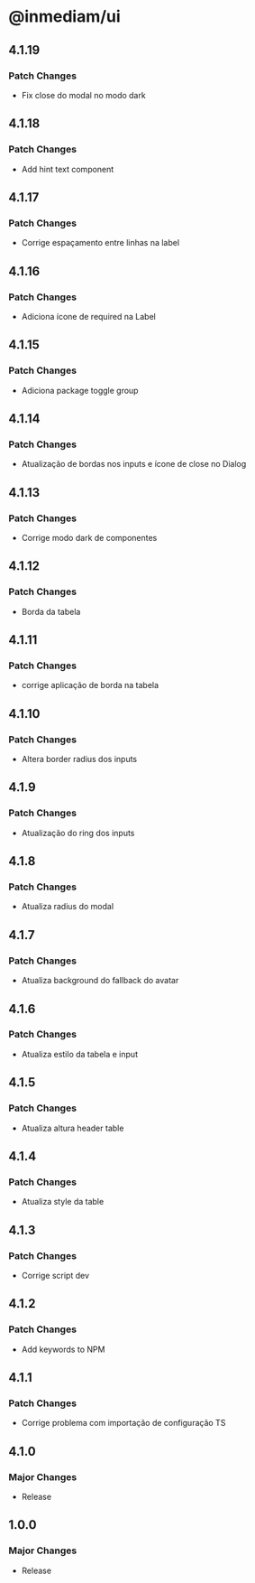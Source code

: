 # @inmediam/ui

## 4.1.19

### Patch Changes

- Fix close do modal no modo dark

## 4.1.18

### Patch Changes

- Add hint text component

## 4.1.17

### Patch Changes

- Corrige espaçamento entre linhas na label

## 4.1.16

### Patch Changes

- Adiciona ícone de required na Label

## 4.1.15

### Patch Changes

- Adiciona package toggle group

## 4.1.14

### Patch Changes

- Atualização de bordas nos inputs e ícone de close no Dialog

## 4.1.13

### Patch Changes

- Corrige modo dark de componentes

## 4.1.12

### Patch Changes

- Borda da tabela

## 4.1.11

### Patch Changes

- corrige aplicação de borda na tabela

## 4.1.10

### Patch Changes

- Altera border radius dos inputs

## 4.1.9

### Patch Changes

- Atualização do ring dos inputs

## 4.1.8

### Patch Changes

- Atualiza radius do modal

## 4.1.7

### Patch Changes

- Atualiza background do fallback do avatar

## 4.1.6

### Patch Changes

- Atualiza estilo da tabela e input

## 4.1.5

### Patch Changes

- Atualiza altura header table

## 4.1.4

### Patch Changes

- Atualiza style da table

## 4.1.3

### Patch Changes

- Corrige script dev

## 4.1.2

### Patch Changes

- Add keywords to NPM

## 4.1.1

### Patch Changes

- Corrige problema com importação de configuração TS

## 4.1.0

### Major Changes

- Release

## 1.0.0

### Major Changes

- Release
